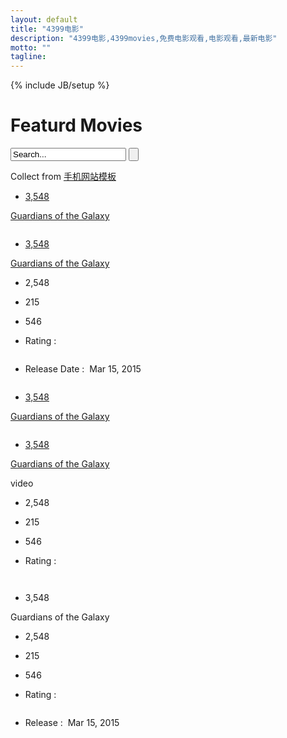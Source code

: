 ```yaml
---
layout: default
title: "4399电影"
description: "4399电影,4399movies,免费电影观看,电影观看,最新电影"
motto: ""
tagline: 
---
```

{% include JB/setup %}

<div class="content">
      	<div class="box_1">
      	 <h1 class="m_2">Featurd Movies</h1>
      	 <div class="search">
		    <form>
				<input type="text" value="Search..." onFocus="this.value='';" onBlur="if (this.value == '') {this.value ='';}">
				<input type="submit" value="">
		    </form>
		</div>
		<div class="clearfix"> </div>
        <div class="copyrights">Collect from <a href="http://www.cssmoban.com/" >手机网站模板</a></div>
		</div>
		<div class="box_2">
			<div class="col-md-5 grid_3">
			  <div class="row_1">
			  <div class="col-md-6 grid_4"><a href="single.html">
				  <div class="grid_2">
					<img src="{{ BASE_PATH }}/assets/images/pic1.jpg" class="img-responsive" alt=""/>
					<div class="caption1">
						<ul class="list_3">
				    		<li><i class="icon5"> </i><p>3,548</p></li>
				    	</ul>
				    	<i class="icon4"> </i>
				    	<p class="m_3">Guardians of the Galaxy</p>
					</div>
				   </div>
				   <div class="grid_2 col_1">
					<img src="{{ BASE_PATH }}/assets/images/pic2.jpg" class="img-responsive" alt=""/>
					<div class="caption1">
						<ul class="list_3">
				    		<li><i class="icon5"> </i><p>3,548</p></li>
				    	</ul>
				    	<i class="icon4"> </i>
				    	<p class="m_3">Guardians of the Galaxy</p>
					</div>
				   </div>
			   </a></div>
			   <div class="col-md-6 grid_7">
				   <div class="col_2">
				   	    <ul class="list_4">
			    			<li><i class="icon1"> </i><p>2,548</p></li>
			    			<li><i class="icon2"> </i><p>215</p></li>
			    			<li><i class="icon3"> </i><p>546</p></li>
			    			<li>Rating : &nbsp;&nbsp;<p><img src="{{ BASE_PATH }}/assets/images/rating1.png" alt=""/></p></li>
			    			<li>Release Date : &nbsp;<span class="m_4">Mar 15, 2015</span> </li>
			    			<div class="clearfix"> </div>
			    		</ul>
			    		<div class="m_5"><a href="single.html"><img src="{{ BASE_PATH }}/assets/images/pic3.jpg" class="img-responsive" alt=""/></a></div>
				   </div>
			 </div>
			   <div class="clearfix"> </div>
			   </div>
			   <div class="row_2">
			   	<a href="single.html"><img src="{{ BASE_PATH }}/assets/images/pic4.jpg" class="img-responsive" alt=""/></a>
			   </div>
			</div>
			<div class="col-md-5 content_right">
			 <div class="row_3">
			  <div class="col-md-6 content_right-box"><a href="single.html">
				<div class="grid_2">
				<img src="{{ BASE_PATH }}/assets/images/pic6.jpg" class="img-responsive" alt=""/>
				<div class="caption1">
						<ul class="list_5">
				    		<li><i class="icon5"> </i><p>3,548</p></li>
				    	</ul>
				    	<i class="icon4 icon6"> </i>
				    	<p class="m_3">Guardians of the Galaxy</p>
				</div>
			    </div>
			   </a></div>
			   <div class="col-md-6 grid_5"><a href="single.html">
				<div class="grid_2">
				<img src="{{ BASE_PATH }}/assets/images/pic7.jpg" class="img-responsive" alt=""/>
				<div class="caption1">
						<ul class="list_5">
				    		<li><i class="icon5"> </i><p>3,548</p></li>
				    	</ul>
				    	<i class="icon4 icon6"> </i>
				    	<p class="m_3">Guardians of the Galaxy</p>
				</div>
			    </div>
			   </a></div>
			   <div class="clearfix"> </div>
			   </div>
			   <div class="video">
			      video
			  </div>
			  <div class="row_5">
			  	<div class="col-md-6">
					<div class="col_2">
				   	    <ul class="list_4">
			    			<li><i class="icon1"> </i><p>2,548</p></li>
			    			<li><i class="icon2"> </i><p>215</p></li>
			    			<li><i class="icon3"> </i><p>546</p></li>
			    			<li>Rating : &nbsp;&nbsp;<p><img src="{{ BASE_PATH }}/assets/images/rating1.png" alt=""></p></li>
			    			<div class="clearfix"> </div>
			    		</ul>
				   </div>
			   </div>
			   <div class="col-md-6 m_6"><a href="single.html">
				  <img src="{{ BASE_PATH }}/assets/images/pic8.jpg" class="img-responsive" alt=""/>
			   </a></div>
			  </div>
			</div>
			<div class="col-md-2 grid_6">
				<div class="m_7"><a href="single.html"><img src="{{ BASE_PATH }}/assets/images/pic9.jpg" class="img-responsive" alt=""/></a></div>
				<div class="caption1">
						<ul class="list_5">
				    		<li><i class="icon5"> </i><p>3,548</p></li>
				    	</ul>
				    	<i class="icon4 icon6"> </i>
				    	<p class="m_3">Guardians of the Galaxy</p>
				</div>
				<div class="col_2 col_3">
				   	    <ul class="list_4">
			    			<li><i class="icon1"> </i><p>2,548</p></li>
			    			<li><i class="icon2"> </i><p>215</p></li>
			    			<li><i class="icon3"> </i><p>546</p></li>
			    			<li>Rating : &nbsp;&nbsp;<p><img src="{{ BASE_PATH }}/assets/images/rating1.png" alt=""></p></li>
			    			<li>Release : &nbsp;<span class="m_4">Mar 15, 2015</span> </li>
			    			<div class="clearfix"> </div>
			    		</ul>
			    		<div class="m_8"><a href="single.html"><img src="{{ BASE_PATH }}/assets/images/pic10.jpg" class="img-responsive" alt=""/></a></div>
			    </div>
			</div>
			<div class="clearfix"> </div>
		</div>
      </div>



